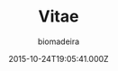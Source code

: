 ---
title: Vitae
github: 'https://github.com/biomadeira/vitae'
demo: 'https://jekyller.github.io/vitae/'
author: biomadeira
ssg:
  - Jekyll
cms:
  - No Cms
date: 2015-10-24T19:05:41.000Z
github_branch: gh-pages
description: "\U0001F468‍\U0001F4BC Personal resume powered by Jekyll"
stale: true
---